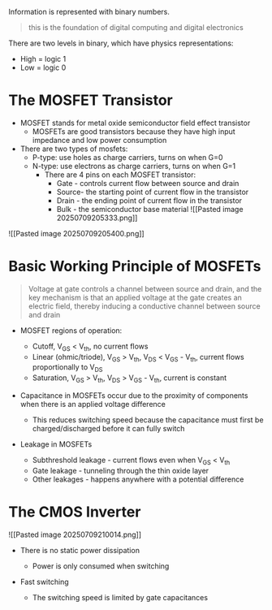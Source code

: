 Information is represented with binary numbers.

> this is the foundation of digital computing and digital electronics

There are two levels in binary, which have physics representations:

+ High = logic 1
+ Low = logic 0

# The MOSFET Transistor

+ MOSFET stands for metal oxide semiconductor field effect transistor
	+ MOSFETs are good transistors because they have high input impedance and low power consumption
+ There are two types of mosfets:
	+ P-type: use holes as charge carriers, turns on when G=0
	+ N-type: use electrons as charge carriers, turns on when G=1
		+ There are 4 pins on each MOSFET transistor:
			+ Gate - controls current flow between source and drain
			+ Source- the starting point of current flow in the transistor
			+ Drain - the ending point of current flow in the transistor
			+ Bulk - the semiconductor base material
![[Pasted image 20250709205333.png]]

![[Pasted image 20250709205400.png]]

# Basic Working Principle of MOSFETs

> Voltage at gate controls a channel between source and drain, and the key mechanism is that an applied voltage at the gate creates an electric field, thereby inducing a conductive channel between source and drain

+ MOSFET regions of operation:
	+ Cutoff, V<sub>GS</sub> < V<sub>th</sub>, no current flows
	+ Linear (ohmic/triode), V<sub>GS</sub> > V<sub>th</sub>, V<sub>DS</sub> < V<sub>GS</sub> - V<sub>th</sub>, current flows proportionally to V<sub>DS</sub>
	+ Saturation, V<sub>GS</sub> > V<sub>th</sub>, V<sub>DS</sub> > V<sub>GS</sub> - V<sub>th</sub>, current is constant

+ Capacitance in MOSFETs occur due to the proximity of components when there is an applied voltage difference
	+ This reduces switching speed because the capacitance must first be charged/discharged before it can fully switch

+ Leakage in MOSFETs
	+ Subthreshold leakage - current flows even when V<sub>GS</sub> < V<sub>th</sub>
	+ Gate leakage - tunneling through the thin oxide layer
	+ Other leakages - happens anywhere with a potential difference

# The CMOS Inverter

![[Pasted image 20250709210014.png]]

+ There is no static power dissipation
	+ Power is only consumed when switching

+ Fast switching
	+ The switching speed is limited by gate capacitances

